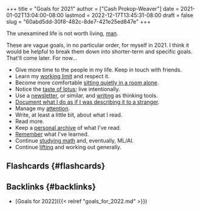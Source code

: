 +++
title = "Goals for 2021"
author = ["Cash Prokop-Weaver"]
date = 2021-01-02T13:04:00-08:00
lastmod = 2022-12-17T13:45:31-08:00
draft = false
slug = "60abd5dd-30f8-482c-8de7-421e25ed847e"
+++

The unexamined life is not worth living, [man](https://youtu.be/l2kN7pEME4o?t=51).

These are vague goals, in no particular order, for myself in 2021. I think it would be helpful to break them down into shorter-term and specific goals. That'll come later. For now...

-   Give more time to the people in my life. Keep in touch with friends.
-   Learn my [working limit](https://www.lesswrong.com/posts/c8EeJtqnsKyXdLtc5/how-long-can-people-usefully-work) and respect it.
-   Become more comfortable [sitting quietly in a room alone](https://news.ycombinator.com/item?id=25482927).
-   Notice the [taste of lotus](https://www.lesswrong.com/posts/KwdcMts8P8hacqwrX/noticing-the-taste-of-lotus); live intentionally.
-   Use a [newsletter](https://www.lesswrong.com/posts/TyswYDeub7mxMXCgi/the-monthly-newsletter-as-thinking-tool), or similar, and [writing](https://www.google.com/search?rlz=1CAZJXP_enUS900&sxsrf=ALeKk018Uxd8MrGMD408ZNQF-K2ojSC2kA%3A1609550898080&ei=MszvX8auBI73-gTq8L_IBg&q=writing+thinking+tool&oq=writing+thinking+tool&gs_lcp=CgZwc3ktYWIQDFAAWABggc0GaABwAXgAgAEAiAEAkgEAmAEAqgEHZ3dzLXdpeg&sclient=psy-ab&ved=0ahUKEwjGj5ysjPztAhWOu54KHWr4D2kQ4dUDCA4) as thinking tools.
-   [Document what I do as if I was describing it to a stranger](https://news.ycombinator.com/item?id=24259861).
-   Manage my [attention](https://www.lesswrong.com/posts/aDtzAZf3LnwYvmBP7/attention-is-your-scarcest-resource).
-   Write, at least a little bit, about what I read.
-   Read more.
-   Keep a [personal archive](http://www.zotero.org) of what I've read.
-   [Remember](https://apps.ankiweb.net/) what I've learned.
-   Continue [studying math](https://news.ycombinator.com/item?id=25595583) and, eventually, ML/AI.
-   Continue [lifting](https://docs.google.com/spreadsheets/d/1y0rATMeou3hKTt7yDgbNwvtOitZSVFEbjeZBH3AZ5Gs/edit?usp=sharing) and working out generally.


## Flashcards {#flashcards}


## Backlinks {#backlinks}

-   [Goals for 2022]({{< relref "goals_for_2022.md" >}})
